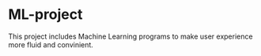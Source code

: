 # ML-project
This project includes Machine Learning programs to make user experience more fluid and convinient.
